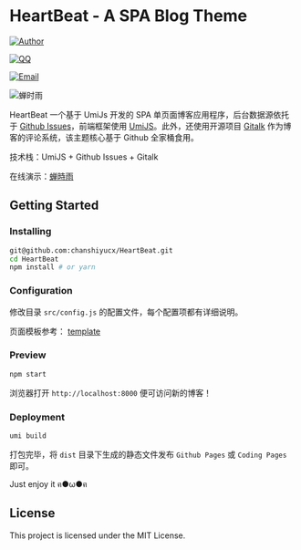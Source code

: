 # HeartBeat - A SPA Blog Theme

[![Author](https://img.shields.io/badge/author-chanshiyucx-blue.svg?style=flat-square)](https://chanshiyu.com)

[![QQ](https://img.shields.io/badge/QQ-1124590931-blue.svg?style=flat-square)](http://wpa.qq.com/msgrd?v=3&uin=&site=qq&menu=yes)

[![Email](https://img.shields.io/badge/Emali%20me-me@chanshiyu.com-green.svg?style=flat-square)](me@chanshiyu.com)

![蝉时雨](https://i.loli.net/2018/12/15/5c15047d6d235.png)

HeartBeat 一个基于 UmiJs 开发的 SPA 单页面博客应用程序，后台数据源依托于 [Github Issues](https://developer.github.com/v3/issues/)，前端框架使用 [UmiJS](https://umijs.org/)。此外，还使用开源项目 [Gitalk](https://github.com/gitalk/gitalk) 作为博客的评论系统，该主题核心基于 Github 全家桶食用。

技术栈：UmiJS + Github Issues + Gitalk

在线演示：[蝉時雨](https://chanshiyu.com)

## Getting Started

### Installing

```bash
git@github.com:chanshiyucx/HeartBeat.git
cd HeartBeat
npm install # or yarn
```

### Configuration

修改目录 `src/config.js` 的配置文件，每个配置项都有详细说明。

页面模板参考： [template](https://github.com/chanshiyucx/Blog/issues)

### Preview

```bash
npm start
```

浏览器打开 `http://localhost:8000` 便可访问新的博客！

### Deployment

```bash
umi build
```

打包完毕，将 `dist` 目录下生成的静态文件发布 `Github Pages` 或 `Coding Pages` 即可。

Just enjoy it ฅ●ω●ฅ

## License

This project is licensed under the MIT License.
